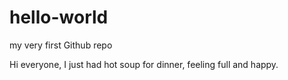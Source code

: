 # hello-world
my very first Github repo

Hi everyone, I just had hot soup for dinner, feeling full and happy.
